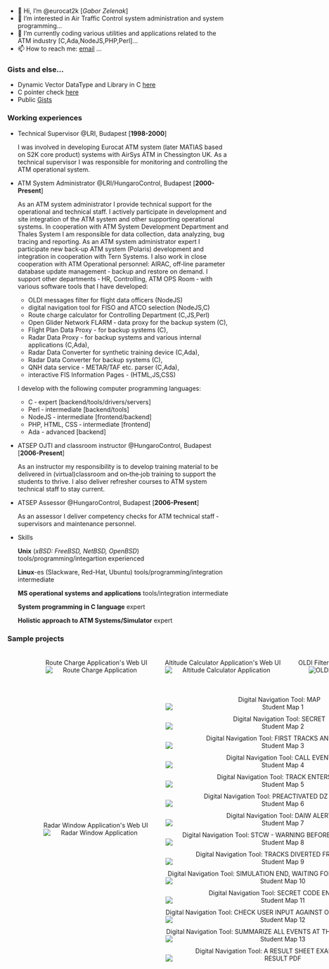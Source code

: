 - 👋 Hi, I’m @eurocat2k [*Gabor Zelenak*]
- 👀 I’m interested in Air Traffic Control system administration and system programming...
- 🌱 I’m currently coding various utilities and applications related to the ATM industry [C,Ada,NodeJS,PHP,Perl]...
- 📫 How to reach me: [email](mailto:gabor.zelenak@hungarocontrol.hu) ...

### Gists and else...
- Dynamic Vector DataType and Library in C [here](https://gist.github.com/eurocat2k/66f58fc608f170c98c2f09224e0d0f01)
- C pointer check [here](https://gist.github.com/eurocat2k/494095ed5dd0fa7c5fc1d34aeba2a745)
- Public [Gists](https://gist.github.com/eurocat2k/) 

### Working experiences
- Technical Supervisor @LRI, Budapest [**1998-2000**]

  I was involved in developing Eurocat ATM system (later MATIAS based on S2K core product) systems with
  AirSys ATM in Chessington UK. As a technical supervisor I was responsible for monitoring and controlling the ATM operational system.
  
- ATM System Administrator @LRI/HungaroControl, Budapest [**2000-Present**]

  As an ATM system administrator I provide technical support for the operational and technical staff. I actively
  participate in development and site integration of the ATM system and other supporting operational systems.
  In cooperation with ATM System Development Department and Thales System I am responsible for data
  collection, data analyzing, bug tracing and reporting. As an ATM system administrator expert I participate new
  back‑up ATM system (Polaris) development and integration in cooperation with Tern Systems.
  I also work in close cooperation with ATM Operational personnel: AIRAC, off‑line parameter database update
  management ‑ backup and restore on demand.
  I support other departments ‑ HR, Controlling, ATM OPS Room ‑ with various software tools that I have
  developed:
    - OLDI messages filter for flight data officers (NodeJS)
    - digital navigation tool for FISO and ATCO selection (NodeJS,C)
    - Route charge calculator for Controlling Department (C,JS,Perl)
    - Open Glider Network FLARM ‑ data proxy for the backup system (C),
    - Flight Plan Data Proxy - for backup systems (C),
    - Radar Data Proxy - for backup systems and various internal applications (C,Ada),
    - Radar Data Converter for synthetic training device (C,Ada),
    - Radar Data Converter for backup systems (C),
    - QNH data service - METAR/TAF etc. parser (C,Ada),
    - interactive FIS Information Pages - (HTML,JS,CSS)
  
  I develop with the following computer programming languages:
    - C ‑ expert [backend/tools/drivers/servers]
    - Perl ‑ intermediate [backend/tools]
    - NodeJS ‑ intermediate [frontend/backend]
    - PHP, HTML, CSS ‑ intermediate [frontend]
    - Ada - advanced [backend]

- ATSEP OJTI and classroom instructor @HungaroControl, Budapest [**2006-Present**]

  As an instructor my responsibility is to develop training material to be delivered in (virtual)classroom and
  on‑the‑job training to support the students to thrive. I also deliver refresher courses to ATM system technical 
  staff to stay current.
  
- ATSEP Assessor @HungaroControl, Budapest [**2006-Present**]

  As an assessor I deliver competency checks for ATM technical staff ‑ supervisors and maintenance personnel.
  
- Skills
  
  **Unix** (*xBSD: FreeBSD, NetBSD, OpenBSD*) tools/programming/integartion experienced
  
  **Linux**-es (Slackware, Red-Hat, Ubuntu) tools/programming/integration intermediate
  
  **MS operational systems and applications** tools/integration intermediate
  
  **System programming in C language** expert
  
  **Holistic approach to ATM Systems/Simulator** expert

### Sample projects

<div style="display:flex;flex-wrap:wrap; align-items:center;justify-content:center;width:100vw;">
  <div style="padding: 20px;display:flex;flex-direction:column;" align="center">
    <div style="width:100%;text-align:center;">Route Charge Application's Web UI</div>
    <img style="margin-bottom: 10px;" src="assets/img/billinv30.png" alt="Route Charge Application" style="width:50%;"/>
  </div>
  <div style="padding: 20px;display:flex;flex-direction:column;" align="center">
    <div style="width:100%;text-align:center;">Altitude Calculator Application's Web UI</div>
    <img style="margin-bottom: 10px;" src="assets/img/isabaro.PNG" alt="Altitude Calculator Application" style="width:50%;"/>
  </div>
  <div style="padding: 20px" align="center">
    <div style="width:100%;text-align:center;">OLDI Filter Application's Web UI</div>
    <img style="margin-bottom: 10px;" src="assets/img/oldifilter.PNG" alt="OLDI Filter Application" style="width:50%;"/>
  </div>
  <div style="padding: 20px;display:flex;flex-direction:column;" align="center">
    <div style="width:100%;text-align:center;">Radar Window Application's Web UI</div>
    <img style="margin-bottom: 10px;" src="assets/img/webiode.PNG" alt="Radar Window Application" style="width:50%;"/>
  </div>
  <div style="padding: 20px;display:flex;flex-direction:column;" align="center">
    <div style="width:100%;text-align:center;">Digital Navigation Tool: MAP</div>
    <img style="margin-bottom: 10px;" src="assets/img/student_map_1.PNG" alt="Student Map 1" style="width:50%;"/>
    <div style="width:100%;text-align:center;">Digital Navigation Tool: SECRET</div>
    <img style="margin-bottom: 10px;" src="assets/img/student_map_2.png" alt="Student Map 2" style="width:50%;"/>
    <div style="width:100%;text-align:center;">Digital Navigation Tool: FIRST TRACKS AND MATH</div>
    <img style="margin-bottom: 10px;" src="assets/img/student_map_3.png" alt="Student Map 3" style="width:50%;"/>
    <div style="width:100%;text-align:center;">Digital Navigation Tool: CALL EVENT</div>
    <img style="margin-bottom: 10px;" src="assets/img/student_map_4.png" alt="Student Map 4" style="width:50%;"/>
    <div style="width:100%;text-align:center;">Digital Navigation Tool: TRACK ENTERS DZ</div>
    <img style="margin-bottom: 10px;" src="assets/img/student_map_5.png" alt="Student Map 5" style="width:50%;"/>
    <div style="width:100%;text-align:center;">Digital Navigation Tool: PREACTIVATED DZ AT EAST</div>
    <img style="margin-bottom: 10px;" src="assets/img/student_map_6.png" alt="Student Map 6" style="width:50%;"/>
    <div style="width:100%;text-align:center;">Digital Navigation Tool: DAIW ALERT</div>
    <img style="margin-bottom: 10px;" src="assets/img/student_map_7.png" alt="Student Map 7" style="width:50%;"/>
    <div style="width:100%;text-align:center;">Digital Navigation Tool: STCW - WARNING BEFORE STCA OCCURS</div>
    <img style="margin-bottom: 10px;" src="assets/img/student_map_8.png" alt="Student Map 8" style="width:50%;"/>
    <div style="width:100%;text-align:center;">Digital Navigation Tool: TRACKS DIVERTED FROM ROUTE</div>
    <img style="margin-bottom: 10px;" src="assets/img/student_map_9.png" alt="Student Map 9" style="width:50%;"/>
    <div style="width:100%;text-align:center;">Digital Navigation Tool: SIMULATION END, WAITING FOR THE SECRET CODE</div>
    <img style="margin-bottom: 10px;" src="assets/img/student_map_10.png" alt="Student Map 10" style="width:50%;"/>
    <div style="width:100%;text-align:center;">Digital Navigation Tool: SECRET CODE ENTERED</div>
    <img style="margin-bottom: 10px;" src="assets/img/student_map_11.png" alt="Student Map 11" style="width:50%;"/>
    <div style="width:100%;text-align:center;">Digital Navigation Tool: CHECK USER INPUT AGAINST ORIGIAL SECRET CODE</div>
    <img style="margin-bottom: 10px;" src="assets/img/student_map_12.png" alt="Student Map 12" style="width:50%;"/>
    <div style="width:100%;text-align:center;">Digital Navigation Tool: SUMMARIZE ALL EVENTS AT THE CLOSING WINDOW</div>
    <img style="margin-bottom: 10px;" src="assets/img/student_map_13.png" alt="Student Map 13" style="width:50%;"/>
    <div style="width:100%;text-align:center;">Digital Navigation Tool: A RESULT SHEET EXAMPLE (PDF)</div>
    <img style="margin-bottom: 10px;" src="assets/img/RESULTPDF.PNG" alt="RESULT PDF" style="width:50%;"/>
  </div>
</div>

